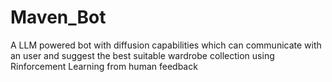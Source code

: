 # Maven_Bot
A LLM powered bot with diffusion capabilities which can communicate with an user and suggest the best suitable wardrobe collection using Rinforcement Learning from human feedback
